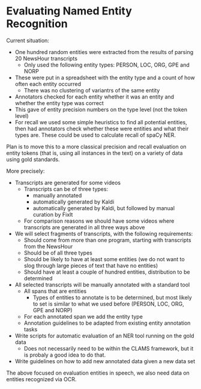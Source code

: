 # Evaluating Named Entity Recognition

Current situation:

- One hundred random entities were extracted from the results of parsing 20 NewsHour transcripts
  - Only used the following entity types: PERSON, LOC, ORG, GPE and NORP
- These were put in a spreadsheet with the entity type and a count of how often each entity occurred
  - There was no clustering of variantrs of the same entity
- Annotators checked for each entity whether it was an entity and whether the entity type was correct
- This gave of entity precision numbers on the type level (not the token level)
- For recall we used some simple heuristics to find all potential entities, then had annotators check whether these were entities and what their types are. These could be used to calculate recall of spaCy NER.

Plan is to move this to a more classical precision and recall evaluation on entity tokens (that is, using all instances in the text) on a variety of data using gold standards. 

More precisely:

- Transcripts are generated for some videos
  - Transcripts can be of three types:
    - manually annotated
    - automatically generated by Kaldi
    - automatically generated by Kaldi, but followed by manual curation by FixIt 
  - For comparison reasons we should have some videos where transcripts are generated in all three ways above  
- We will select fragments of transcripts, with the following requirements:
  - Should come from more than one program, starting with transcripts from the NewsHour
  - Should be of all three types 
  - Should be likely to have at least some entities (we do not want to slog through large pieces of text that have no entities)
  - Should have at least a couple of hundred entities, distribution to be determined
- All selected transcripts will be manually annotated with a standard tool
  - All spans that are entities
    - Types of entities to annotate is to be determined, but most likely to set is similar to what we used before (PERSON, LOC, ORG, GPE and NORP)
  - For each annotated span we add the entity type
  - Annotation guidelines to be adapted from existing entity annotation tasks
- Write scripts for automatic evaluation of an NER tool running on the gold data
  - Does not necessarily need to be within the CLAMS framework, but it is probaly a good idea to do that.
 - Write guidelines on how to add new annotated data given a new data set

The above focused on evaluation entities in speech, we also need data on entities recognized via OCR.

